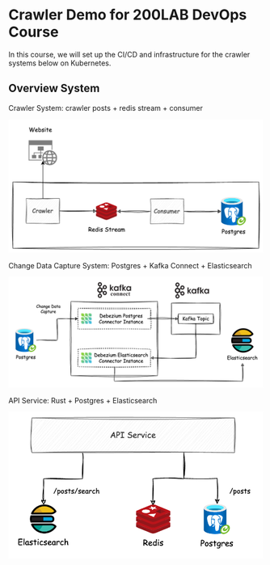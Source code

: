 # Crawler Demo for 200LAB DevOps Course

In this course, we will set up the CI/CD and infrastructure for the crawler systems below on Kubernetes.

## Overview System

Crawler System: crawler posts + redis stream + consumer

![picture](./images/crawler.png)

Change Data Capture System: Postgres + Kafka Connect + Elasticsearch

![picture](./images/cdc.png)

API Service: Rust + Postgres + Elasticsearch

![picture](./images/api.png)